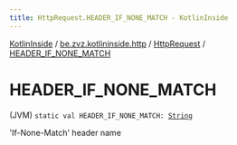 ```yaml
---
title: HttpRequest.HEADER_IF_NONE_MATCH - KotlinInside
---
```


[KotlinInside](../../index.html) / [be.zvz.kotlininside.http](../index.html) / [HttpRequest](index.html) / [HEADER_IF_NONE_MATCH](./-h-e-a-d-e-r_-i-f_-n-o-n-e_-m-a-t-c-h.html)

# HEADER_IF_NONE_MATCH

(JVM) `static val HEADER_IF_NONE_MATCH: `[`String`](https://kotlinlang.org/api/latest/jvm/stdlib/kotlin/-string/index.html)

'If-None-Match' header name

